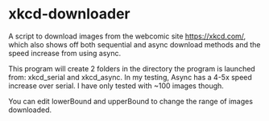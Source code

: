 # xkcd-downloader
A script to download images from the webcomic site https://xkcd.com/, which also shows off both sequential and async download methods and the speed increase from using async.

This program will create 2 folders in the directory the program is launched from: xkcd_serial and xkcd_async.
In my testing, Async has a 4-5x speed increase over serial. I have only tested with ~100 images though.

You can edit lowerBound and upperBound to change the range of images downloaded.
